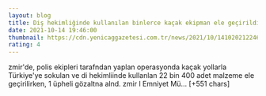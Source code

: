 ```yaml
--- 
layout: blog
title: ﻿Diş hekimliğinde kullanılan binlerce kaçak ekipman ele geçirildi
date: 2021-10-14 19:46:00
thumbnail: https://cdn.yenicaggazetesi.com.tr/news/2021/10/141020212246099822250.jpg
rating: 4
---
```

zmir'de, polis ekipleri tarafndan yaplan operasyonda kaçak yollarla Türkiye'ye sokulan ve di hekimliinde kullanlan 22 bin 400 adet malzeme ele geçirilirken, 1 üpheli gözaltna alnd.
zmir l Emniyet Mü… [+551 chars]